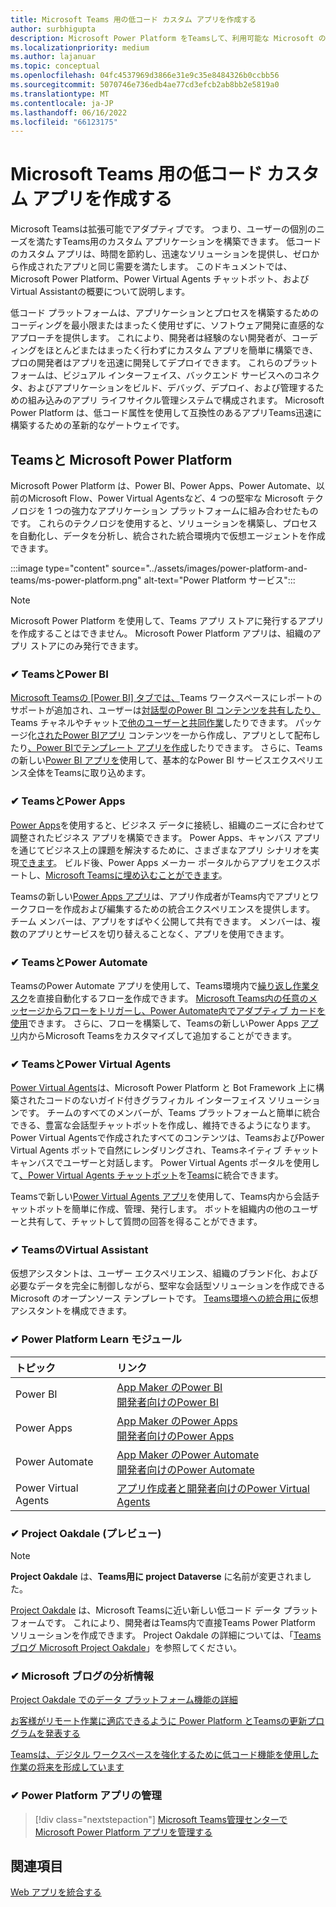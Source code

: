 ```yaml
---
title: Microsoft Teams 用の低コード カスタム アプリを作成する
author: surbhigupta
description: Microsoft Power Platform をTeamsして、利用可能な Microsoft の低コードソリューションとコード ソリューションについて説明します。
ms.localizationpriority: medium
ms.author: lajanuar
ms.topic: conceptual
ms.openlocfilehash: 04fc4537969d3866e31e9c35e8484326b0ccbb56
ms.sourcegitcommit: 5070746e736edb4ae77cd3efcb2ab8bb2e5819a0
ms.translationtype: MT
ms.contentlocale: ja-JP
ms.lasthandoff: 06/16/2022
ms.locfileid: "66123175"
---
```

# <a name="create-low-code-custom-apps-for-microsoft-teams"></a>Microsoft Teams 用の低コード カスタム アプリを作成する

Microsoft Teamsは拡張可能でアダプティブです。 つまり、ユーザーの個別のニーズを満たすTeams用のカスタム アプリケーションを構築できます。 低コードのカスタム アプリは、時間を節約し、迅速なソリューションを提供し、ゼロから作成されたアプリと同じ需要を満たします。 このドキュメントでは、Microsoft Power Platform、Power Virtual Agents チャットボット、およびVirtual Assistantの概要について説明します。

低コード プラットフォームは、アプリケーションとプロセスを構築するためのコーディングを最小限またはまったく使用せずに、ソフトウェア開発に直感的なアプローチを提供します。 これにより、開発者は経験のない開発者が、コーディングをほとんどまたはまったく行わずにカスタム アプリを簡単に構築でき、プロの開発者はアプリを迅速に開発してデプロイできます。 これらのプラットフォームは、ビジュアル インターフェイス、バックエンド サービスへのコネクタ、およびアプリケーションをビルド、デバッグ、デプロイ、および管理するための組み込みのアプリ ライフサイクル管理システムで構成されます。 Microsoft Power Platform は、低コード属性を使用して互換性のあるアプリTeams迅速に構築するための革新的なゲートウェイです。

## <a name="teams-and-microsoft-power-platform"></a>Teamsと Microsoft Power Platform

Microsoft Power Platform は、Power BI、Power Apps、Power Automate、以前のMicrosoft Flow、Power Virtual Agentsなど、4 つの堅牢な Microsoft テクノロジを 1 つの強力なアプリケーション プラットフォームに組み合わせたものです。 これらのテクノロジを使用すると、ソリューションを構築し、プロセスを自動化し、データを分析し、統合された統合環境内で仮想エージェントを作成できます。

:::image type="content" source="../assets/images/power-platform-and-teams/ms-power-platform.png" alt-text="Power Platform サービス":::

> [!NOTE]
> Microsoft Power Platform を使用して、Teams アプリ ストアに発行するアプリを作成することはできません。 Microsoft Power Platform アプリは、組織のアプリ ストアにのみ発行できます。

### <a name="-teams-and-power-bi"></a>✔ TeamsとPower BI

[Microsoft Teamsの [Power BI] タブでは、](https://powerbi.microsoft.com/blog/announcing-new-power-bi-tab-for-microsoft-teams/)Teams ワークスペースにレポートのサポートが追加され、ユーザーは[対話型のPower BI コンテンツを共有したり、](/power-bi/collaborate-share/service-embed-report-microsoft-teams)Teams チャネルやチャット[で他のユーザーと共同作業](/power-bi/collaborate-share/service-collaborate-microsoft-teams)したりできます。 パッケージ化[されたPower BIアプリ](/power-bi/collaborate-share/service-create-distribute-apps) コンテンツを一から作成し、アプリとして配布したり[、Power BIでテンプレート アプリを作成](/power-bi/connect-data/service-template-apps-create)したりできます。 さらに、Teamsの新しい[Power BI アプリを](https://go.microsoft.com/fwlink/?linkid=2143643)使用して、基本的なPower BI サービスエクスペリエンス全体をTeamsに取り込めます。

### <a name="-teams-and-power-apps"></a>✔ TeamsとPower Apps

[Power Apps](/powerapps/powerapps-overview)を使用すると、ビジネス データに接続し、組織のニーズに合わせて調整されたビジネス アプリを構築できます。  Power Apps、キャンバス アプリを通じてビジネス上の課題を解決するために、さまざまなアプリ シナリオを実現[できます](/powerapps/maker/#canvas-apps)。 ビルド後、Power Apps メーカー ポータルからアプリをエクスポートし、[Microsoft Teamsに埋め込むことができます](/power-platform/admin/embed-app-teams)。

Teamsの新しい[Power Apps アプリ](https://go.microsoft.com/fwlink/?linkid=2143374)は、アプリ作成者がTeams内でアプリとワークフローを作成および編集するための統合エクスペリエンスを提供します。 チーム メンバーは、アプリをすばやく公開して共有できます。 メンバーは、複数のアプリとサービスを切り替えることなく、アプリを使用できます。

### <a name="-teams-and-power-automate"></a>✔ TeamsとPower Automate

TeamsのPower Automate アプリを使用して、Teams環境内で[繰り返し作業タスク](https://flow.microsoft.com/connectors/shared_teams/microsoft-teams/)を直接自動化するフロー[を](/power-automate/flows-teams)作成できます。 [Microsoft Teams内の任意のメッセージからフローをトリガーし、Power Automate](/power-automate/trigger-flow-teams-message)[内でアダプティブ カードを使用](/power-automate/create-adaptive-cards)できます。 さらに、フローを構築して、Teamsの新しいPower Apps [アプリ](https://go.microsoft.com/fwlink/?linkid=2143539)内からMicrosoft Teamsをカスタマイズして追加することができます。

### <a name="-teams-and-power-virtual-agents"></a>✔ TeamsとPower Virtual Agents

[Power Virtual Agents](/power-virtual-agents/fundamentals-what-is-power-virtual-agents)は、Microsoft Power Platform と Bot Framework 上に構築されたコードのないガイド付きグラフィカル インターフェイス ソリューションです。 チームのすべてのメンバーが、Teams プラットフォームと簡単に統合できる、豊富な会話型チャットボットを作成し、維持できるようになります。 Power Virtual Agentsで作成されたすべてのコンテンツは、TeamsおよびPower Virtual Agents ボットで自然にレンダリングされ、Teamsネイティブ チャット キャンバスでユーザーと対話します。 Power Virtual Agents ポータルを使用して[、Power Virtual Agents チャットボット](/power-virtual-agents/publication-add-bot-to-microsoft-teams)を[Teams](https://powervirtualagents.microsoft.com)に統合できます。

Teamsで新しい[Power Virtual Agents アプリ](https://aka.ms/pva-teams-docs)を使用して、Teams内から会話チャットボットを簡単に作成、管理、発行します。 ボットを組織内の他のユーザーと共有して、チャットして質問の回答を得ることができます。

### <a name="-virtual-assistant-for-teams"></a>✔ TeamsのVirtual Assistant

仮想アシスタントは、ユーザー エクスペリエンス、組織のブランド化、および必要なデータを完全に制御しながら、堅牢な会話型ソリューションを作成できる Microsoft のオープンソース テンプレートです。 [Teams環境への統合用に](https://microsoft.github.io/botframework-solutions/clients-and-channels/tutorials/enable-teams/1-intro)仮想アシスタントを構成できます。

### <a name="-power-platform-learn-modules"></a>✔ Power Platform Learn モジュール

|  トピック  |  リンク  |
|:---------|:----------------------|
|Power BI|[App Maker のPower BI](/learn/browse/?expanded=power-platform&products=power-bi&roles=maker)</br>[開発者向けのPower BI](/learn/browse/?expanded=power-platform&products=power-bi&roles=developer)|
|Power Apps|[App Maker のPower Apps](/learn/browse/?products=power-apps&roles=maker)</br>[開発者向けのPower Apps](/learn/browse/?products=power-apps)|
|Power Automate|[App Maker のPower Automate](/learn/browse/?expanded=power-platform&products=power-automate&roles=maker)</br>[開発者向けのPower Automate](/learn/browse/?expanded=power-platform&products=power-automate&roles=developer)|
|Power Virtual Agents|[アプリ作成者と開発者向けのPower Virtual Agents](/learn/browse/?products=power-virtual-agents&expanded=power-platform&roles=maker)|

### <a name="-project-oakdale-preview"></a>✔ Project Oakdale (プレビュー)

> [!NOTE]
> **Project Oakdale** は、**Teams用に project Dataverse** に名前が変更されました。

[Project Oakdale](https://techcommunity.microsoft.com/t5/microsoft-teams-blog/teams-is-shaping-the-future-of-work-with-low-code-features-to/ba-p/1507180
) は、Microsoft Teamsに近い新しい低コード データ プラットフォームです。 これにより、開発者はTeams内で直接Teams Power Platform ソリューションを作成できます。 Project Oakdale の詳細については、「[Teams ブログ Microsoft Project Oakdale](https://powerapps.microsoft.com/blog/introducing-project-oakdale-a-new-low-code-data-platform-for-microsoft-teams)」を参照してください。

### <a name="-microsoft-blog-insights"></a>✔ Microsoft ブログの分析情報

[Project Oakdale でのデータ プラットフォーム機能の詳細](https://powerapps.microsoft.com/blog/a-closer-look-at-data-platform-capabilities-in-project-oakdale/)

[お客様がリモート作業に適応できるように Power Platform とTeamsの更新プログラムを発表する](https://cloudblogs.microsoft.com/powerplatform/2020/05/19/announcing-power-platform-and-teams-updates-to-help-customers-adapt-to-remote-work/)

[Teamsは、デジタル ワークスペースを強化するために低コード機能を使用した作業の将来を形成しています](https://techcommunity.microsoft.com/t5/microsoft-teams-blog/teams-is-shaping-the-future-of-work-with-low-code-features-to/ba-p/1507180)

### <a name="-managing-power-platform-apps"></a>✔ Power Platform アプリの管理

> [!div class="nextstepaction"]
> [Microsoft Teams管理センターで Microsoft Power Platform アプリを管理する](/microsoftteams/manage-power-platform-apps)

## <a name="see-also"></a>関連項目

[Web アプリを統合する](~/samples/integrate-web-apps-overview.md)

